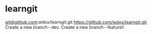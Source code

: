 # learngit
git@github.com:wdxx/learngit.git
https://github.com/wdxx/learngit.git
Create a new branch--dev.
Create a new branch--feature1.